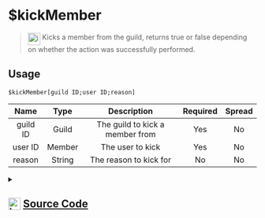 # $kickMember
> <img align="top" src="https://upload.wikimedia.org/wikipedia/commons/thumb/e/e4/Infobox_info_icon.svg/160px-Infobox_info_icon.svg.png?20150409153300" alt="image" width="25" height="auto"> Kicks a member from the guild, returns true or false depending on whether the action was successfully performed.
## Usage
```
$kickMember[guild ID;user ID;reason]
```
| Name | Type | Description | Required | Spread
| :---: | :---: | :---: | :---: | :---: |
guild ID | Guild | The guild to kick a member from | Yes | No
user ID | Member | The user to kick | Yes | No
reason | String | The reason to kick for | No | No
<details>
<summary>
    
## <img align="top" src="https://cdn4.iconfinder.com/data/icons/iconsimple-logotypes/512/github-512.png" alt="image" width="25" height="auto">  [Source Code](https://github.com/tryforge/ForgeScript-V2/blob/main/src/native/kickMember.ts)
    
</summary>
    
```ts
import noop from "../functions/noop"
import { ArgType, NativeFunction, Return } from "../structures"

export default new NativeFunction({
    name: "$kickMember",
    description: "Kicks a member from the guild, returns true or false depending on whether the action was successfully performed.",
    unwrap: true,
    brackets: true,
    args: [
        {
            name: "guild ID",
            description: "The guild to kick a member from",
            rest: false,
            required: true,
            type: ArgType.Guild
        },
        {
            name: "user ID",
            description: "The user to kick",
            rest: false,
            type: ArgType.Member,
            pointer: 0,
            required: true
        },
        {
            name: "reason",
            description: "The reason to kick for",
            rest: false,
            type: ArgType.String
        }
    ],
    async execute(ctx, [ guild, member, reason ]) {
        return Return.success(
            await member.kick(reason || undefined).catch(() => false) !== false 
        )
    },
})
```
    
</details>